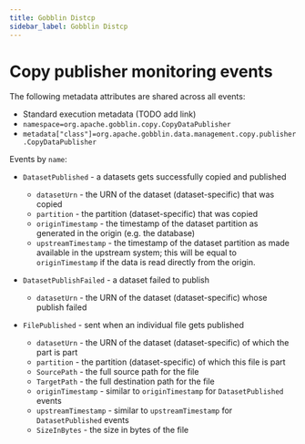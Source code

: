 ```yaml
---
title: Gobblin Distcp
sidebar_label: Gobblin Distcp
---
```


# Copy publisher monitoring events

The following metadata attributes are shared across all events:

- Standard execution metadata (TODO add link)
- `namespace=org.apache.gobblin.copy.CopyDataPublisher`
- `metadata["class"]=org.apache.gobblin.data.management.copy.publisher.CopyDataPublisher`

Events by `name`:

- `DatasetPublished` - a datasets gets successfully copied and published
    - `datasetUrn` - the URN of the dataset (dataset-specific) that was copied
    - `partition` - the partition (dataset-specific) that was copied
    - `originTimestamp` - the timestamp of the dataset partition as generated in the origin (e.g. the database)
    - `upstreamTimestamp` - the timestamp of the dataset partition as made available in the upstream system; this will be equal to `originTimestamp` if the data is read directly from the origin.

- `DatasetPublishFailed` - a dataset failed to publish 
    - `datasetUrn` - the URN of the dataset (dataset-specific) whose publish failed


- `FilePublished` - sent when an individual file gets published
    - `datasetUrn` - the URN of the dataset (dataset-specific) of which the part is part
    - `partition` - the partition (dataset-specific) of which this file is part
    - `SourcePath` - the full source path for the file 
    - `TargetPath` - the full destination path for the file 
    - `originTimestamp` - similar to `originTimestamp` for `DatasetPublished` events
    - `upstreamTimestamp` - similar to `upstreamTimestamp` for `DatasetPublished` events
    - `SizeInBytes` - the size in bytes of the file
